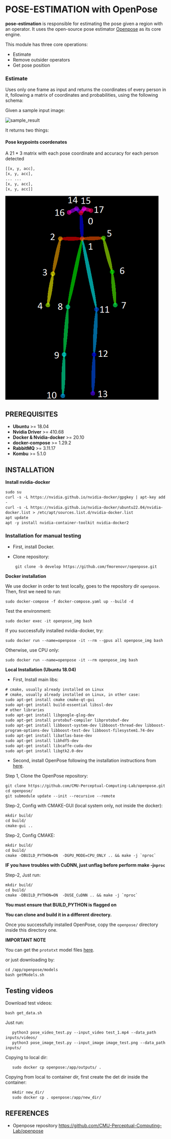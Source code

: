 # POSE-ESTIMATION with OpenPose

**pose-estimation** is responsible for estimating the pose given a region with an operator. It uses the open-source pose
estimator [Openpose](https://github.com/CMU-Perceptual-Computing-Lab/openpose) as its core engine.

This module has three core operations:

- Estimate
- Remove outsider operators
- Get pose position

### Estimate

Uses only one frame as input and returns the coordinates of every person in it, following a matrix of coordinates and
probabilities, using the following schema:

Given a sample input image:

![sample_result](.github/media/openpose_sample_input.jpeg)


It returns two things:

#### Pose keypoints coordenates

A 21 * 3 matrix with each pose coordinate and accuracy for each person detected 
```
[[x, y, acc],
[x, y, acc], 
... ...
[x, y, acc],
[x, y, acc]]
```

![openpose_ids ](.github/media/openpose-ids.png)

## PREREQUISITES

* **Ubuntu** >= 18.04
* **Nvidia Driver** >= 410.68
* **Docker & Nvidia-docker** >=  20.10
* **docker-compose** >= 1.29.2
* **RabbitMQ** >= 3.11.17
* **Kombu** >= 5.1.0

## INSTALLATION

**Install nvidia-docker**

```
sudo su
curl -s -L https://nvidia.github.io/nvidia-docker/gpgkey | apt-key add -
curl -s -L https://nvidia.github.io/nvidia-docker/ubuntu22.04/nvidia-docker.list > /etc/apt/sources.list.d/nvidia-docker.list
apt update
apt -y install nvidia-container-toolkit nvidia-docker2
```

### Installation for manual testing

* First, install Docker.

* Clone repository:
  ```
   git clone -b develop https://github.com/fmorenovr/openpose.git
  ```

**Docker installation**

We use docker in order to test locally, goes to the repository dir `openpose`. Then, first we need to run:

```
sudo docker-compose -f docker-compose.yaml up --build -d
```

Test the environment:

```
sudo docker exec -it openpose_img bash
```

If you successfully installed nvidia-docker, try:

```
sudo docker run --name=openpose -it --rm --gpus all openpose_img bash
```

Otherwise, use CPU only:

```
sudo docker run --name=openpose -it --rm openpose_img bash
```

**Local Installation (Ubuntu 18.04)**

* First, Install main libs:

```
# cmake, usually already installed on Linux
# cmake, usually already installed on Linux, in other case:
sudo apt-get install cmake cmake-qt-gui
sudo apt-get install build-essential libssl-dev
# other libraries
sudo apt-get install libgoogle-glog-dev
sudo apt-get install protobuf-compiler libprotobuf-dev
sudo apt-get install libboost-system-dev libboost-thread-dev libboost-program-options-dev libboost-test-dev libboost-filesystem1.74-dev
sudo apt-get install libatlas-base-dev
sudo apt-get install libhdf5-dev
sudo apt-get install libcaffe-cuda-dev
sudo apt-get install libgtk2.0-dev
```

* Second, install OpenPose following the installation instructions from [here](https://github.com/CMU-Perceptual-Computing-Lab/openpose/blob/master/doc/installation/0_index.md).


Step 1, Clone the OpenPose repository:

```
git clone https://github.com/CMU-Perceptual-Computing-Lab/openpose.git
cd openpose/
git submodule update --init --recursive --remote
```

Step-2, Config with CMAKE-GUI (local system only, not inside the docker):

```
mkdir build/
cd build/
cmake-gui ..
```

Step-2, Config CMAKE:

```
mkdir build/
cd build/
cmake -DBUILD_PYTHON=ON  -DGPU_MODE=CPU_ONLY .. && make -j `nproc`
```

**IF you have troubles with CuDNN, just unflag before perform make -j`nproc`**

Step-2, Just run:

```
mkdir build/
cd build/
cmake -DBUILD_PYTHON=ON  -DUSE_CuDNN .. && make -j `nproc`
```

**You must ensure that BUILD_PYTHON is flagged on**

**You can clone and build it in a different directory.**

Once you successfully installed OpenPose, copy the `openpose/` directory inside this directory one.


**IMPORTANT NOTE**

You can get the `prototxt` model files [here](https://github.com/CMU-Perceptual-Computing-Lab/openpose/tree/master/models).

or just downloading by:

```
cd /app/openpose/models
bash getModels.sh
```

## Testing videos

Download test videos:

```
bash get_data.sh
```

Just run:

```
   python3 pose_video_test.py --input_video test_1.mp4 --data_path inputs/videos/
   python3 pose_image_test.py --input_image image_test.png --data_path inputs/
```

Copying to local dir:

```
   sudo docker cp openpose:/app/outputs/ .
```

Copying from local to container dir, first create the det dir inside the container:

```
   mkdir new_dir/
   sudo docker cp . openpose:/app/new_dir/
```

## REFERENCES

- Openpose repository
https://github.com/CMU-Perceptual-Computing-Lab/openpose
